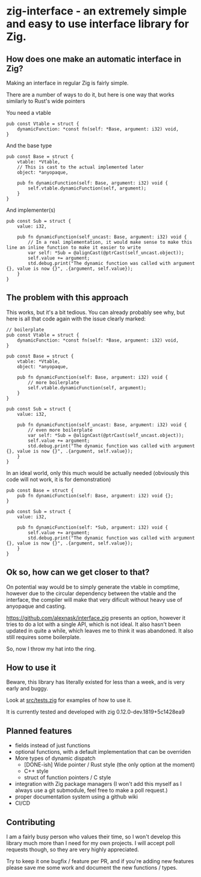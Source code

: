 # zig-interface - an extremely simple and easy to use interface library for Zig.


## How does one make an automatic interface in Zig?

Making an interface in regular Zig is fairly simple.

There are a number of ways to do it, but here is one way that works similarly to Rust's wide pointers

You need a vtable
```Zig
pub const Vtable = struct {
    dynamicFunction: *const fn(self: *Base, argument: i32) void,
}
```

And the base type
```Zig
pub const Base = struct {
    vtable: *Vtable,
    // This is cast to the actual implemented later
    object: *anyopaque,

    pub fn dynamicFunction(self: Base, argument: i32) void {
        self.vtable.dynamicFunction(self, argument);
    }
}
```

And implementer(s)
```Zig
pub const Sub = struct {
    value: i32,

    pub fn dynamicFunction(self_uncast: Base, argument: i32) void {
        // In a real implementation, it would make sense to make this line an inline function to make it easier to write
        var self: *Sub = @alignCast(@ptrCast(self_uncast.object));
        self.value += argument;
        std.debug.print("The dynamic function was called with argument {}, value is now {}", .{argument, self.value});
    }
}
```

## The problem with this approach

This works, but it's a bit tedious. You can already probably see why, but here is all that code again with the issue clearly marked:

```Zig
// boilerplate
pub const Vtable = struct {
    dynamicFunction: *const fn(self: *Base, argument: i32) void,
}

pub const Base = struct {
    vtable: *Vtable,
    object: *anyopaque,

    pub fn dynamicFunction(self: Base, argument: i32) void {
        // more boilerplate
        self.vtable.dynamicFunction(self, argument);
    }
}

pub const Sub = struct {
    value: i32,

    pub fn dynamicFunction(self_uncast: Base, argument: i32) void {
        // even more boilerplate
        var self: *Sub = @alignCast(@ptrCast(self_uncast.object));
        self.value += argument;
        std.debug.print("The dynamic function was called with argument {}, value is now {}", .{argument, self.value});
    }
}
```

In an ideal world, only this much would be actually needed (obviously this code will not work, it is for demonstration)

```Zig
pub const Base = struct {
    pub fn dynamicFunction(self: Base, argument: i32) void {};
}

pub const Sub = struct {
    value: i32,

    pub fn dynamicFunction(self: *Sub, argument: i32) void {
        self.value += argument;
        std.debug.print("The dynamic function was called with argument {}, value is now {}", .{argument, self.value});
    }
}
```

## Ok so, how can we get closer to that?

On potential way would be to simply generate the vtable in comptime, however due to the circular dependency between the vtable and the interface, the compiler will make that very dificult without heavy use of anyopaque and casting.

https://github.com/alexnask/interface.zig presents an option, however it tries to do a lot with a single API, which is not ideal. It also hasn't been updated in quite a while, which leaves me to think it was abandoned. It also still requires some boilerplate.

So, now I throw my hat into the ring.

## How to use it

Beware, this library has literally existed for less than a week, and is very early and buggy.

Look at [src/tests.zig](src/tests.zig) for examples of how to use it.

It is currently tested and developed with zig 0.12.0-dev.1819+5c1428ea9

## Planned features
- fields instead of just functions
- optional functions, with a default implementation that can be overriden
- More types of dynamic dispatch
    - [DONE-ish] Wide pointer / Rust style (the only option at the moment)
    - C++ style
    - struct of function pointers / C style
- integration with Zig package managers (I won't add this myself as I always use a git submodule, feel free to make a poll request.)
- proper documentation system using a github wiki
- CI/CD

## Contributing

I am a fairly busy person who values their time, so I won't develop this library much more than I need for my own projects. I will accept poll requests though, so they are very highly appreciated.

Try to keep it one bugfix / feature per PR, and if you're adding new features please save me some work and document the new functions / types.